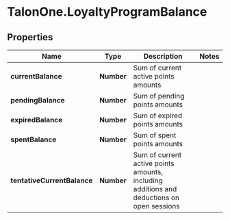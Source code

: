 # TalonOne.LoyaltyProgramBalance

## Properties

Name | Type | Description | Notes
------------ | ------------- | ------------- | -------------
**currentBalance** | **Number** | Sum of current active points amounts | 
**pendingBalance** | **Number** | Sum of pending points amounts | 
**expiredBalance** | **Number** | Sum of expired points amounts | 
**spentBalance** | **Number** | Sum of spent points amounts | 
**tentativeCurrentBalance** | **Number** | Sum of current active points amounts, including additions and deductions on open sessions | 


